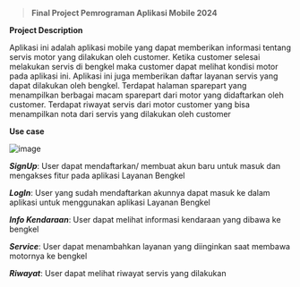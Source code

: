 > **Final Project Pemrograman Aplikasi Mobile 2024**


**Project Description**

Aplikasi ini adalah aplikasi mobile yang dapat memberikan informasi tentang servis motor yang dilakukan oleh customer. Ketika customer selesai melakukan servis di bengkel maka customer dapat melihat kondisi motor pada aplikasi ini. Aplikasi ini juga memberikan daftar layanan servis yang dapat dilakukan oleh bengkel. Terdapat halaman sparepart yang menampilkan berbagai macam sparepart dari motor yang didaftarkan oleh customer. Terdapat riwayat servis dari motor customer yang bisa menampilkan nota dari servis yang dilakukan oleh customer

**Use case**


![image](https://github.com/HariIDn/044_ProjectAkhir/assets/108159696/10bd466e-9393-4b31-ba54-ca0d79c73785)


_**SignUp**_: User dapat mendaftarkan/ membuat akun baru untuk masuk dan mengakses fitur pada aplikasi Layanan Bengkel

_**LogIn**_: User yang sudah mendaftarkan akunnya dapat masuk ke dalam aplikasi untuk menggunakan aplikasi Layanan Bengkel

_**Info Kendaraan**_: User dapat melihat informasi kendaraan yang dibawa ke bengkel

_**Service**_: User dapat menambahkan layanan yang diinginkan saat membawa motornya ke bengkel

_**Riwayat**_: User dapat melihat riwayat servis yang dilakukan 

